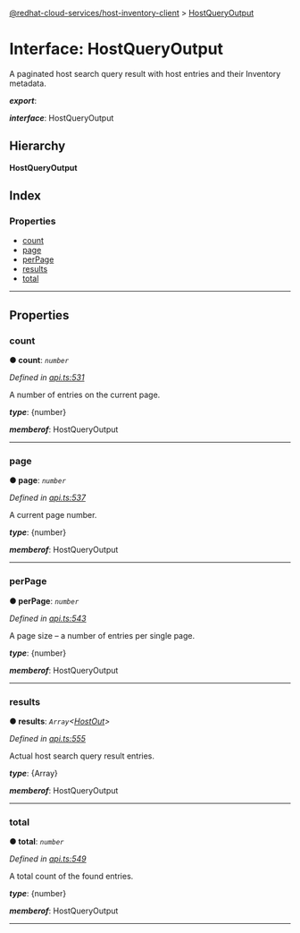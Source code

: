 [@redhat-cloud-services/host-inventory-client](../README.md) > [HostQueryOutput](../interfaces/hostqueryoutput.md)

# Interface: HostQueryOutput

A paginated host search query result with host entries and their Inventory metadata.

*__export__*: 

*__interface__*: HostQueryOutput

## Hierarchy

**HostQueryOutput**

## Index

### Properties

* [count](hostqueryoutput.md#count)
* [page](hostqueryoutput.md#page)
* [perPage](hostqueryoutput.md#perpage)
* [results](hostqueryoutput.md#results)
* [total](hostqueryoutput.md#total)

---

## Properties

<a id="count"></a>

###  count

**● count**: *`number`*

*Defined in [api.ts:531](https://github.com/RedHatInsights/javascript-clients/blob/master/packages/host-inventory/api.ts#L531)*

A number of entries on the current page.

*__type__*: {number}

*__memberof__*: HostQueryOutput

___
<a id="page"></a>

###  page

**● page**: *`number`*

*Defined in [api.ts:537](https://github.com/RedHatInsights/javascript-clients/blob/master/packages/host-inventory/api.ts#L537)*

A current page number.

*__type__*: {number}

*__memberof__*: HostQueryOutput

___
<a id="perpage"></a>

###  perPage

**● perPage**: *`number`*

*Defined in [api.ts:543](https://github.com/RedHatInsights/javascript-clients/blob/master/packages/host-inventory/api.ts#L543)*

A page size – a number of entries per single page.

*__type__*: {number}

*__memberof__*: HostQueryOutput

___
<a id="results"></a>

###  results

**● results**: *`Array`<[HostOut](hostout.md)>*

*Defined in [api.ts:555](https://github.com/RedHatInsights/javascript-clients/blob/master/packages/host-inventory/api.ts#L555)*

Actual host search query result entries.

*__type__*: {Array}

*__memberof__*: HostQueryOutput

___
<a id="total"></a>

###  total

**● total**: *`number`*

*Defined in [api.ts:549](https://github.com/RedHatInsights/javascript-clients/blob/master/packages/host-inventory/api.ts#L549)*

A total count of the found entries.

*__type__*: {number}

*__memberof__*: HostQueryOutput

___


